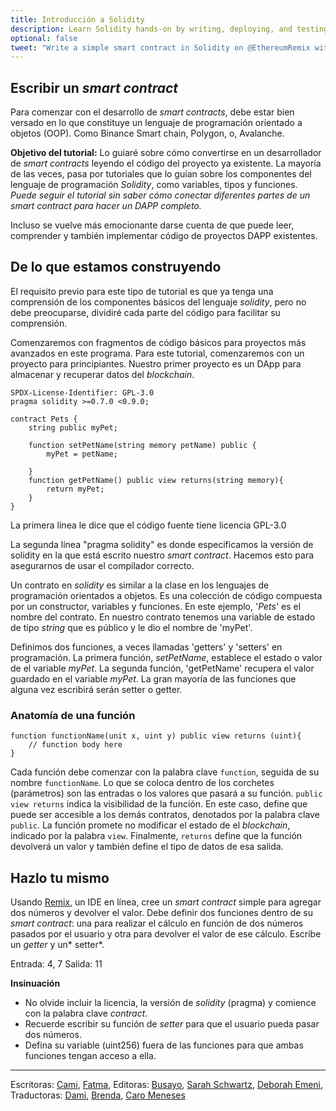 ```yaml
---
title: Introducción a Solidity
description: Learn Solidity hands-on by writing, deploying, and testing your own simple smart contract in Remix.
optional: false
tweet: "Write a simple smart contract in Solidity on @EthereumRemix with #30DaysofWeb3 @womenbuildweb3 🔗"
---
```


## Escribir un _smart contract_

Para comenzar con el desarrollo de _smart contracts_, debe estar bien versado en lo que constituye un lenguaje de programación orientado a objetos (OOP). Como Binance Smart chain, Polygon, o, Avalanche.

**Objetivo del tutorial:**
Lo guiaré sobre cómo convertirse en un desarrollador de _smart contracts_ leyendo el código del proyecto ya existente. La mayoría de las veces, pasa por tutoriales que lo guían sobre los componentes del lenguaje de programación _Solidity_, como variables, tipos y funciones.
*Puede seguir el tutorial sin saber cómo conectar diferentes partes de un *smart contract* para hacer un DAPP completo.*

Incluso se vuelve más emocionante darse cuenta de que puede leer, comprender y también implementar código de proyectos DAPP existentes.

## De lo que estamos construyendo

El requisito previo para este tipo de tutorial es que ya tenga una comprensión de los componentes básicos del lenguaje _solidity_, pero no debe preocuparse, dividiré cada parte del código para facilitar su comprensión.

Comenzaremos con fragmentos de código básicos para proyectos más avanzados en este programa. Para este tutorial, comenzaremos con un proyecto para principiantes. Nuestro primer proyecto es un DApp para almacenar y recuperar datos del _blockchain_.

```solidity
SPDX-License-Identifier: GPL-3.0
pragma solidity >=0.7.0 <0.9.0;

contract Pets {
    string public myPet;

    function setPetName(string memory petName) public {
        myPet = petName;

    }
    function getPetName() public view returns(string memory){
        return myPet;
    }
}
```

La primera línea le dice que el código fuente tiene licencia GPL-3.0

La segunda línea "pragma solidity" es donde especificamos la versión de solidity en la que está escrito nuestro _smart contract_. Hacemos esto para asegurarnos de usar el compilador correcto.

Un contrato en _solidity_ es similar a la clase en los lenguajes de programación orientados a objetos. Es una colección de código compuesta por un constructor, variables y funciones. En este ejemplo, '_Pets_' es el nombre del contrato. En nuestro contrato tenemos una variable de estado de tipo _string_ que es público y le dio el nombre de 'myPet'.

Definimos dos funciones, a veces llamadas 'getters' y 'setters' en programación. La primera función, _setPetName_, establece el estado o valor de el variable _myPet_. La segunda función, 'getPetName' recupera el valor guardado en el variable _myPet_. La gran mayoría de las funciones que alguna vez escribirá serán setter o getter.

### Anatomía de una función

```solidity
function functionName(unit x, uint y) public view returns (uint){
    // function body here
}
```

Cada función debe comenzar con la palabra clave `function`, seguida de su nombre `functionName`. Lo que se coloca dentro de los corchetes (parámetros) son las entradas o los valores que pasará a su función. `public view returns` indica la visibilidad de la función. En este caso, define que puede ser accesible a los demás contratos, denotados por la palabra clave `public`. La función promete no modificar el estado de el _blockchain_, indicado por la palabra `view`. Finalmente, `returns` define que la función devolverá un valor y también define el tipo de datos de esa salida.

## Hazlo tu mismo

Usando [Remix](https://remix.ethereum.org/#optimize=false&runs=200&evmVersion=null&version=soljson-v0.8.7+commit.e28d00a7.js), un IDE en línea, cree un _smart contract_ simple para agregar dos números y devolver el valor. Debe definir dos funciones dentro de su _smart contract_: una para realizar el cálculo en función de dos números pasados por el usuario y otra para devolver el valor de ese cálculo. Escribe un _getter_ y un* setter*.

Entrada: 4, 7
Salida: 11

**Insinuación**

- No olvide incluir la licencia, la versión de _solidity_ (pragma) y comience con la palabra clave _contract_.
- Recuerde escribir su función de _setter_ para que el usuario pueda pasar dos números.
- Defina su variable (uint256) fuera de las funciones para que ambas funciones tengan acceso a ella.

---

Escritoras: [Cami](https://twitter.com/camiinthisthang), [Fatma](https://twitter.com/fatima39_fatima),
Editoras: [Busayo](https://twitter.com/AmoweO), [Sarah Schwartz](https://twitter.com/schwartzswartz), [Deborah Emeni](https://twitter.com/_emeni_deborah),
Traductoras: [Dami](https://twitter.com/dakitidami), [Brenda](https://twitter.com/engineerbrenda), [Caro Meneses](https://twitter.com/carmedinat)
